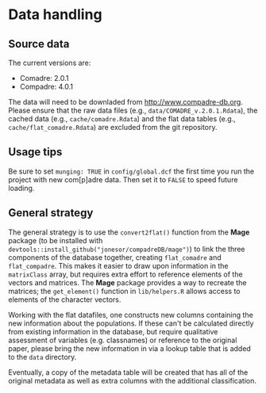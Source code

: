 # Data handling
## Source data
The current versions are:

* Comadre: 2.0.1
* Compadre: 4.0.1

The data will need to be downladed from http://www.compadre-db.org. Please ensure that the raw data files (e.g., `data/COMADRE_v.2.0.1.Rdata`), the cached data (e.g., `cache/comadre.Rdata`) and the flat data tables (e.g., `cache/flat_comadre.Rdata`) are excluded from the git repository.

## Usage tips
Be sure to set `munging: TRUE` in `config/global.dcf` the first time you run the project with new com[p]adre data. Then set it to `FALSE` to speed future loading.

## General strategy
The general strategy is to use the `convert2flat()` function from the **Mage** package (to be installed with `devtools::install_github("jonesor/compadreDB/mage")`) to link the three components of the database together, creating `flat_comadre` and `flat_compadre`. This makes it easier to draw upon information in the `matrixClass` array, but requires extra effort to reference elements of the vectors and matrices. The **Mage** package provides a way to recreate the matrices; the `get_element()` function in `lib/helpers.R` allows access to elements of the character vectors.

Working with the flat datafiles, one constructs new columns containing the new information about the populations. If these can't be calculated directly from existing information in the database, but require qualitative assessment of variables (e.g. classnames) or reference to the original paper, please bring the new information in via a lookup table that is added to the `data` directory.

Eventually, a copy of the metadata table will be created that has all of the original metadata as well as extra columns with the additional classification.
